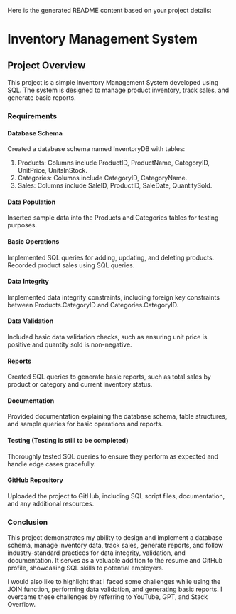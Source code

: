 Here is the generated README content based on your project details:

# Inventory Management System

## Project Overview

This project is a simple Inventory Management System developed using SQL. The system is designed to manage product inventory, track sales, and generate basic reports.

### Requirements

#### Database Schema
Created a database schema named InventoryDB with tables:
1. Products: Columns include ProductID, ProductName, CategoryID, UnitPrice, UnitsInStock.
2. Categories: Columns include CategoryID, CategoryName.
3. Sales: Columns include SaleID, ProductID, SaleDate, QuantitySold.

#### Data Population
Inserted sample data into the Products and Categories tables for testing purposes.

#### Basic Operations
Implemented SQL queries for adding, updating, and deleting products.
Recorded product sales using SQL queries.

#### Data Integrity
Implemented data integrity constraints, including foreign key constraints between Products.CategoryID and Categories.CategoryID.

#### Data Validation
Included basic data validation checks, such as ensuring unit price is positive and quantity sold is non-negative.

#### Reports
Created SQL queries to generate basic reports, such as total sales by product or category and current inventory status.

#### Documentation
Provided documentation explaining the database schema, table structures, and sample queries for basic operations and reports.

#### Testing (Testing is still to be completed)
Thoroughly tested SQL queries to ensure they perform as expected and handle edge cases gracefully.

#### GitHub Repository
Uploaded the project to GitHub, including SQL script files, documentation, and any additional resources.

### Conclusion

This project demonstrates my ability to design and implement a database schema, manage inventory data, track sales, generate reports, and follow industry-standard practices for data integrity, validation, and documentation. 
It serves as a valuable addition to the resume and GitHub profile, showcasing SQL skills to potential employers.

I would also like to highlight that I faced some challenges while using the JOIN function, performing data validation, and generating basic reports. I overcame these challenges by referring to YouTube, GPT, and Stack Overflow.

